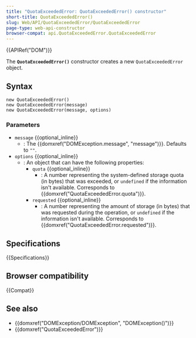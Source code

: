 ```yaml
---
title: "QuotaExceededError: QuotaExceededError() constructor"
short-title: QuotaExceededError()
slug: Web/API/QuotaExceededError/QuotaExceededError
page-type: web-api-constructor
browser-compat: api.QuotaExceededError.QuotaExceededError
---
```


{{APIRef("DOM")}}

The **`QuotaExceededError()`** constructor creates a new `QuotaExceededError` object.

## Syntax

```js-nolint
new QuotaExceededError()
new QuotaExceededError(message)
new QuotaExceededError(message, options)
```

### Parameters

- `message` {{optional_inline}}
  - : The {{domxref("DOMException.message", "message")}}. Defaults to `""`.
- `options` {{optional_inline}}
  - : An object that can have the following properties:
    - `quota` {{optional_inline}}
      - : A number representing the system-defined storage quota (in bytes) that was exceeded, or `undefined` if the information isn't available. Corresponds to {{domxref("QuotaExceededError.quota")}}.
    - `requested` {{optional_inline}}
      - : A number representing the amount of storage (in bytes) that was requested during the operation, or `undefined` if the information isn't available. Corresponds to {{domxref("QuotaExceededError.requested")}}.

## Specifications

{{Specifications}}

## Browser compatibility

{{Compat}}

## See also

- {{domxref("DOMException/DOMException", "DOMException()")}}
- {{domxref("QuotaExceededError")}}
